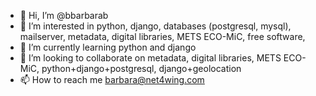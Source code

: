 - 👋 Hi, I’m @bbarbarab
- 👀 I’m interested in python, django, databases (postgresql, mysql), mailserver, metadata, digital libraries, METS ECO-MiC, free software, 
- 🌱 I’m currently learning python and django
- 💞️ I’m looking to collaborate on metadata, digital libraries, METS ECO-MiC, python+django+postgresql, django+geolocation
- 📫 How to reach me barbara@net4wing.com

<!---
bbarbarab/bbarbarab is a ✨ special ✨ repository because its `README.md` (this file) appears on your GitHub profile.
You can click the Preview link to take a look at your changes.
--->
